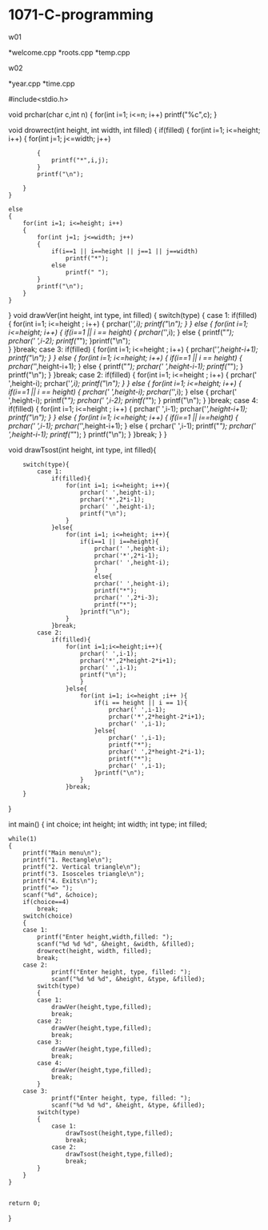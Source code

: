 # 1071-C-programming

w01

*welcome.cpp
*roots.cpp
*temp.cpp

w02

*year.cpp
*time.cpp
             
#include<stdio.h>


void prchar(char c,int n)
{
    for(int i=1; i<=n; i++)
        printf("%c",c);
}

void drowrect(int height, int width, int filled)
{
    if(filled)
    {
        for(int i=1; i<=height; i++)
        {
            for(int j=1; j<=width; j++)

            {
                printf("*",i,j);
            }
            printf("\n");

        }
    }

    else
    {
        for(int i=1; i<=height; i++)
        {
            for(int j=1; j<=width; j++)
            {
                if(i==1 || i==height || j==1 || j==width)
                    printf("*");
                else
                    printf(" ");
            }
            printf("\n");
        }
    }

}
void drawVer(int height, int type, int filled)
{
    switch(type)
    {
    case 1:
        if(filled)
        {
            for(int i=1; i<=height ; i++)
            {
                prchar('*',i);
                printf("\n");
            }
        }
        else
        {
            for(int i=1; i<=height; i++)
            {
                if(i==1 || i == height)
                {
                    prchar('*',i);
                }
                else
                {
                    printf("*");
                    prchar(' ',i-2);
                    printf("*");
                }printf("\n");  
            }
        }break;
    case 3:
    	if(filled)
        {
            for(int i=1; i<=height ; i++)
            {
                prchar('*',height-i+1);
                printf("\n");
            }
        }
        else
        {
            for(int i=1; i<=height; i++)
            {
                if(i==1 || i == height)
                {
                    prchar('*',height-i+1);
                }
                else
                {
                    printf("*");
                    prchar(' ',height-i-1);
                    printf("*");
                }
                printf("\n");
            }
        }break;
    case 2:
    	if(filled)
        {
            for(int i=1; i<=height ; i++)
            {
                prchar(' ',height-i);
                prchar('*',i);
                printf("\n");
            }
        }
        else
        {
            for(int i=1; i<=height; i++)
            {
                if(i==1 || i == height)
                {
                    prchar(' ',height-i);
                    prchar('*',i);
                }
                else
                {
                    prchar(' ',height-i);
                    printf("*");
                    prchar(' ',i-2);
                    printf("*");
                }
                printf("\n");
            }
        }break;
    case 4:
    	if(filled)
        {
            for(int i=1; i<=height ; i++)
            {
            	prchar(' ',i-1);
                prchar('*',height-i+1);
                printf("\n");
            }
        }
        else
        {
            for(int i=1; i<=height; i++)
            {
                if(i==1 || i==height)
                {
                	prchar(' ',i-1);
                    prchar('*',height-i+1);
                }
                else
                {
                    prchar(' ',i-1);
                    printf("*");
                    prchar(' ',height-i-1);
                    printf("*");
                }
                printf("\n");
            }
        }break;
   }
}

void drawTsost(int height, int type, int filled){

		switch(type){
			case 1:
				if(filled){
					for(int i=1; i<=height; i++){
						prchar(' ',height-i);
						prchar('*',2*i-1);
						prchar(' ',height-i);
						printf("\n");
					}
				}else{
					for(int i=1; i<=height; i++){
						if(i==1 || i==height){
							prchar(' ',height-i);
							prchar('*',2*i-1);
							prchar(' ',height-i);
							}
							else{
							prchar(' ',height-i);
							printf("*");
							prchar(' ',2*i-3);
							printf("*");
						}printf("\n");
					}
				}break;
			case 2:
				if(filled){
					for(int i=1;i<=height;i++){
						prchar(' ',i-1);
						prchar('*',2*height-2*i+1);
						prchar(' ',i-1);
						printf("\n");
						}
					}else{
						for(int i=1; i<=height ;i++ ){
							if(i == height || i == 1){
								prchar(' ',i-1);
								prchar('*',2*height-2*i+1);
								prchar(' ',i-1);
							}else{
								prchar(' ',i-1);
								printf("*");
								prchar(' ',2*height-2*i-1);
								printf("*");
								prchar(' ',i-1);
							}printf("\n");
						}
					}break;		
		}
}

int main()
{
    int choice;
    int height;
    int width;
    int type;
    int filled;

    while(1)
    {
        printf("Main menu\n");
        printf("1. Rectangle\n");
        printf("2. Vertical triangle\n");
        printf("3. Isosceles triangle\n");
        printf("4. Exits\n");
        printf("=> ");
        scanf("%d", &choice);
        if(choice==4)
            break;
        switch(choice)
        {
        case 1:
            printf("Enter height,width,filled: ");
            scanf("%d %d %d", &height, &width, &filled);
            drowrect(height, width, filled);
            break;
        case 2:
        		printf("Enter height, type, filled: ");
                scanf("%d %d %d", &height, &type, &filled);
        	switch(type)
            {
            case 1: 
				drawVer(height,type,filled);
				break;
			case 2:
				drawVer(height,type,filled);
				break;
			case 3:
				drawVer(height,type,filled);
				break;
			case 4:
				drawVer(height,type,filled);
				break;
            }
        case 3:
        		printf("Enter height, type, filled: ");
                scanf("%d %d %d", &height, &type, &filled);
            switch(type)
            {
            	case 1:
					drawTsost(height,type,filled);
            		break;
            	case 2:
            		drawTsost(height,type,filled);
            		break;	
			}
        }
    }


    return 0;
}
